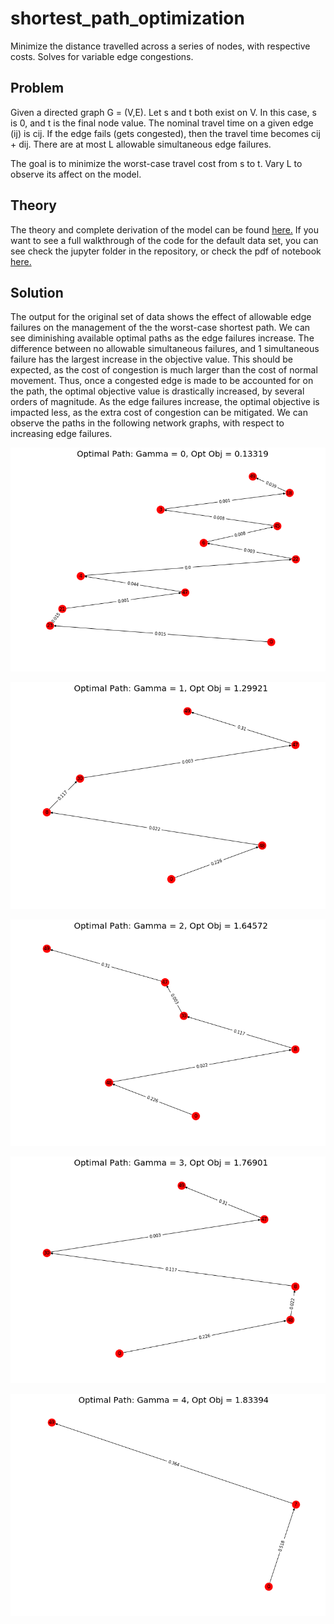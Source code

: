 # shortest_path_optimization
Minimize the distance travelled across a series of nodes, with respective costs. Solves for variable edge congestions.

## Problem
Given a directed graph G = (V,E). Let s and t both exist on V. In this case, s is 0, and t is the final node value. The nominal travel time on a given edge (ij) is cij. If the edge fails (gets congested), then the travel time becomes cij + dij. There are at most L allowable simultaneous edge failures.

The goal is to minimize the worst-case travel cost from s to t. Vary L to observe its affect on the model.

## Theory
The theory and complete derivation of the model can be found [here.](https://github.com/austingriffith94/shortest_path_optimization/blob/master/LaTeX/derivation%20of%20model/derivation.pdf) If you want to see a full walkthrough of the code for the default data set, you can see check the jupyter folder in the repository, or check the pdf of notebook [here.](https://github.com/austingriffith94/shortest_path_optimization/blob/master/LaTeX/shortPath%20original%20data/shortPath%20nb.pdf)

## Solution
The output for the original set of data shows the effect of allowable edge failures on the management of the the worst-case shortest path. We can see diminishing available optimal paths as the edge failures increase. The difference between no allowable simultaneous failures, and 1 simultaneous failure has the largest increase in the objective value. This should be expected, as the cost of congestion is much larger than the cost of normal movement. Thus, once a congested edge is made to be accounted for on the path, the optimal objective value is drastically increased, by several orders of magnitude. As the edge failures increase, the optimal objective is impacted less, as the extra cost of congestion can be mitigated. We can observe the paths in the following network graphs, with respect to increasing edge failures.

![gamma 1](https://github.com/austingriffith94/shortest_path_optimization/blob/master/LaTeX/shortPath%20original%20data/output_10_2.png "gamma 1")

![gamma 2](https://github.com/austingriffith94/shortest_path_optimization/blob/master/LaTeX/shortPath%20original%20data/output_10_5.png "gamma 2")

![gamma 3](https://github.com/austingriffith94/shortest_path_optimization/blob/master/LaTeX/shortPath%20original%20data/output_10_8.png "gamma 3")

![gamma 4](https://github.com/austingriffith94/shortest_path_optimization/blob/master/LaTeX/shortPath%20original%20data/output_10_11.png "gamma 4")

![gamma 5](https://github.com/austingriffith94/shortest_path_optimization/blob/master/LaTeX/shortPath%20original%20data/output_10_14.png "gamma 5")
